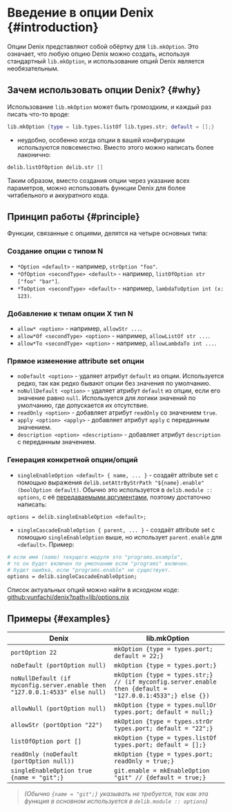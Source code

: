 # Введение в опции Denix {#introduction}
Опции Denix представляют собой обёртку для `lib.mkOption`. Это означает, что любую опцию Denix можно создать, используя стандартный `lib.mkOption`, и использование опций Denix является необязательным.

## Зачем использовать опции Denix? {#why}
Использование `lib.mkOption` может быть громоздким, и каждый раз писать что-то вроде:

```nix
lib.mkOption {type = lib.types.listOf lib.types.str; default = [];}
```

- неудобно, особенно когда опции в вашей конфигурации используются повсеместно. Вместо этого можно написать более лаконично:

```nix
delib.listOfOption delib.str []
```

Таким образом, вместо создания опции через указание всех параметров, можно использовать функции Denix для более читабельного и аккуратного кода.

## Принцип работы {#principle}
Функции, связанные с опциями, делятся на четыре основных типа:

### Создание опции с типом N
- `*Option <default>` - например, `strOption "foo"`.
- `*OfOption <secondType> <default>` - например, `listOfOption str ["foo" "bar"]`.
- `*ToOption <secondType> <default>` - например, `lambdaToOption int (x: 123)`.

### Добавление к типам опции X тип N
- `allow* <option>` - например, `allowStr ...`.
- `allow*Of <secondType> <option>` - например, `allowListOf str ...`.
- `allow*To <secondType> <option>` - например, `allowLambdaTo int ...`.

### Прямое изменение attribute set опции
- `noDefault <option>` - удаляет атрибут `default` из опции. Используется редко, так как редко бывают опции без значения по умолчанию.
- `noNullDefault <option>` - удаляет атрибут `default` из опции, если его значение равно `null`. Используется для логики значений по умолчанию, где допускается их отсутствие.
- `readOnly <option>` - добавляет атрибут `readOnly` со значением `true`.
- `apply <option> <apply>` - добавляет атрибут `apply` с переданным значением.
- `description <option> <description>` - добавляет атрибут `description` с переданным значением.

### Генерация конкретной опции/опций
- `singleEnableOption <default> { name, ... }` - создаёт attribute set с помощью выражения `delib.setAttrByStrPath "${name}.enable" (boolOption default)`. Обычно это используется в `delib.module :: options`, с её [передаваемыми аргументами](/ru/modules/structure#passed-arguments), поэтому достаточно написать:

```nix
options = delib.singleEnableOption <default>;
```

- `singleCascadeEnableOption { parent, ... }` - создаёт attribute set с помощью `singleEnableOption` выше, но использует `parent.enable` для `<default>`. Пример:

```nix
# если имя (name) текущего модуля это "programs.example",
# то он будет включен по умолчанию если "programs" включен.
# будет ошибка, если "programs.enable" не существует.
options = delib.singleCascadeEnableOption;
```

Список актуальных опций можно найти в исходном коде: [github:yunfachi/denix?path=lib/options.nix](https://github.com/yunfachi/denix/blob/master/lib/options.nix)

## Примеры {#examples}

| Denix                                                                       | lib.mkOption                                                                                             |
|-----------------------------------------------------------------------------|----------------------------------------------------------------------------------------------------------|
| `portOption 22`                                                             | `mkOption {type = types.port; default = 22;}`                                                            |
| `noDefault (portOption null)`                                               | `mkOption {type = types.port;}`                                                                          |
| `noNullDefault (if myconfig.server.enable then "127.0.0.1:4533" else null)` | `mkOption {type = types.str;} // (if myconfig.server.enable then {default = "127.0.0.1:4533";} else {})` |
| `allowNull (portOption null)`                                               | `mkOption {type = types.nullOr types.port; default = null;}`                                             |
| `allowStr (portOption "22")`                                                | `mkOption {type = types.strOr types.port; default = "22";}`                                              |
| `listOfOption port []`                                                      | `mkOption {type = types.listOf types.port; default = [];}`                                               |
| `readOnly (noDefault (portOption null))`                                    | `mkOption {type = types.port; readOnly = true;}`                                                         |
| `singleEnableOption true {name = "git";}`                                   | `git.enable = mkEnableOption "git" // {default = true;}`                                                 |

> *(Обычно `{name = "git";}` указывать не требуется, так как эта функция в основном используется в `delib.module :: options`)*
